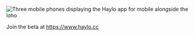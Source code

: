 ![Three mobile phones displaying the Haylo app for mobile alongside the loho](https://i.ibb.co/kByCpkc/Frame-2-5.png)

Join the beta at https://www.haylo.cc
